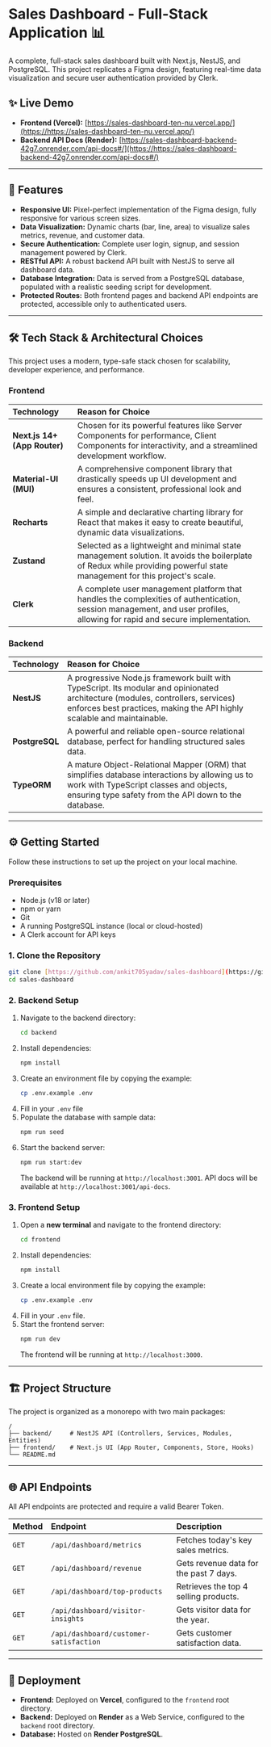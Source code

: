 # Sales Dashboard - Full-Stack Application 📊

A complete, full-stack sales dashboard built with Next.js, NestJS, and PostgreSQL. This project replicates a Figma design, featuring real-time data visualization and secure user authentication provided by Clerk.



## ✨ Live Demo
* **Frontend (Vercel):** [https://sales-dashboard-ten-nu.vercel.app/](https://https://sales-dashboard-ten-nu.vercel.app/)
* **Backend API Docs (Render):** [https://sales-dashboard-backend-42g7.onrender.com/api-docs#/](https://https://sales-dashboard-backend-42g7.onrender.com/api-docs#/)

---
## 🚀 Features
* **Responsive UI:** Pixel-perfect implementation of the Figma design, fully responsive for various screen sizes.
* **Data Visualization:** Dynamic charts (bar, line, area) to visualize sales metrics, revenue, and customer data.
* **Secure Authentication:** Complete user login, signup, and session management powered by Clerk.
* **RESTful API:** A robust backend API built with NestJS to serve all dashboard data.
* **Database Integration:** Data is served from a PostgreSQL database, populated with a realistic seeding script for development.
* **Protected Routes:** Both frontend pages and backend API endpoints are protected, accessible only to authenticated users.

---
## 🛠️ Tech Stack & Architectural Choices
This project uses a modern, type-safe stack chosen for scalability, developer experience, and performance.

### Frontend
| Technology | Reason for Choice |
| :--- | :--- |
| **Next.js 14+ (App Router)** | Chosen for its powerful features like Server Components for performance, Client Components for interactivity, and a streamlined development workflow. |
| **Material-UI (MUI)** | A comprehensive component library that drastically speeds up UI development and ensures a consistent, professional look and feel. |
| **Recharts** | A simple and declarative charting library for React that makes it easy to create beautiful, dynamic data visualizations. |
| **Zustand** | Selected as a lightweight and minimal state management solution. It avoids the boilerplate of Redux while providing powerful state management for this project's scale. |
| **Clerk** | A complete user management platform that handles the complexities of authentication, session management, and user profiles, allowing for rapid and secure implementation. |

### Backend
| Technology | Reason for Choice |
| :--- | :--- |
| **NestJS** | A progressive Node.js framework built with TypeScript. Its modular and opinionated architecture (modules, controllers, services) enforces best practices, making the API highly scalable and maintainable. |
| **PostgreSQL** | A powerful and reliable open-source relational database, perfect for handling structured sales data. |
| **TypeORM** | A mature Object-Relational Mapper (ORM) that simplifies database interactions by allowing us to work with TypeScript classes and objects, ensuring type safety from the API down to the database. |

---
## ⚙️ Getting Started

Follow these instructions to set up the project on your local machine.

### Prerequisites
* Node.js (v18 or later)
* npm or yarn
* Git
* A running PostgreSQL instance (local or cloud-hosted)
* A Clerk account for API keys

### 1. Clone the Repository
```bash
git clone [https://github.com/ankit705yadav/sales-dashboard](https://github.com/ankit705yadav/sales-dashboard)
cd sales-dashboard
```

### 2. Backend Setup
1.  Navigate to the backend directory:
    ```bash
    cd backend
    ```
2.  Install dependencies:
    ```bash
    npm install
    ```
3.  Create an environment file by copying the example:
    ```bash
    cp .env.example .env
    ```
4.  Fill in your `.env` file
5.  Populate the database with sample data:
    ```bash
    npm run seed
    ```
6.  Start the backend server:
    ```bash
    npm run start:dev
    ```
    The backend will be running at `http://localhost:3001`.
    API docs will be available at `http://localhost:3001/api-docs`.

### 3. Frontend Setup
1.  Open a **new terminal** and navigate to the frontend directory:
    ```bash
    cd frontend
    ```
2.  Install dependencies:
    ```bash
    npm install
    ```
3.  Create a local environment file by copying the example:
    ```bash
    cp .env.example .env
    ```
4.  Fill in your `.env` file.
5.  Start the frontend server:
    ```bash
    npm run dev
    ```
    The frontend will be running at `http://localhost:3000`.

---
## 🏗️ Project Structure
The project is organized as a monorepo with two main packages:
```
/
├── backend/     # NestJS API (Controllers, Services, Modules, Entities)
├── frontend/    # Next.js UI (App Router, Components, Store, Hooks)
└── README.md
```
---
## 🌐 API Endpoints
All API endpoints are protected and require a valid Bearer Token.

| Method | Endpoint | Description |
| :--- | :--- | :--- |
| `GET` | `/api/dashboard/metrics` | Fetches today's key sales metrics. |
| `GET` | `/api/dashboard/revenue` | Gets revenue data for the past 7 days. |
| `GET` | `/api/dashboard/top-products`| Retrieves the top 4 selling products. |
| `GET` | `/api/dashboard/visitor-insights`| Gets visitor data for the year. |
| `GET` | `/api/dashboard/customer-satisfaction`| Gets customer satisfaction data. |

---
## 🚀 Deployment
* **Frontend:** Deployed on **Vercel**, configured to the `frontend` root directory.
* **Backend:** Deployed on **Render** as a Web Service, configured to the `backend` root directory.
* **Database:** Hosted on **Render PostgreSQL**.
